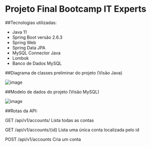 # Projeto Final Bootcamp IT Experts

##Tecnologias utilizadas:
  - Java 11
  - Spring Boot versão 2.6.3
  - Spring Web
  - Spring Data JPA
  - MySQL Connector Java 
  - Lombok
  - Banco de Dados MySQL

##Diagrama de classes preliminar do projeto (Visão Java)

![image](https://user-images.githubusercontent.com/8313184/155441330-5487fb1b-129b-4602-9863-82322d287aa3.png)

##Modelo de dados do projeto (Visão MySQL)

![image](https://user-images.githubusercontent.com/8313184/155441445-b59fbec9-e6ec-41c0-afd5-2a47ad00f32c.png)

##Rotas da API:

GET /api/v1/accounts/
  Lista todas as contas

GET /api/v1/accounts/{id}
  Lista uma única conta localizada pelo id

POST /api/v1/accounts
  Cria um conta
